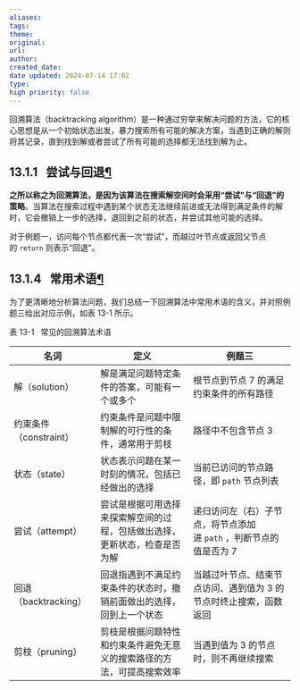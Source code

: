 ```yaml
---
aliases: 
tags: 
theme: 
original: 
url: 
author: 
created_date: 
date updated: 2024-07-14 17:02
type: 
high priority: false
---
```

回溯算法（backtracking algorithm）是一种通过穷举来解决问题的方法，它的核心思想是从一个初始状态出发，暴力搜索所有可能的解决方案，当遇到正确的解则将其记录，直到找到解或者尝试了所有可能的选择都无法找到解为止。
## 13.1.1   尝试与回退[¶](https://www.hello-algo.com/chapter_backtracking/backtracking_algorithm/#1311 "Permanent link")

**之所以称之为回溯算法，是因为该算法在搜索解空间时会采用“尝试”与“回退”的策略**。当算法在搜索过程中遇到某个状态无法继续前进或无法得到满足条件的解时，它会撤销上一步的选择，退回到之前的状态，并尝试其他可能的选择。

对于例题一，访问每个节点都代表一次“尝试”，而越过叶节点或返回父节点的 `return` 则表示“回退”。

## 13.1.4   常用术语[¶](https://www.hello-algo.com/chapter_backtracking/backtracking_algorithm/#1314 "Permanent link")

为了更清晰地分析算法问题，我们总结一下回溯算法中常用术语的含义，并对照例题三给出对应示例，如表 13-1 所示。

表 13-1   常见的回溯算法术语

| 名词               | 定义                                    | 例题三                                    |
| ---------------- | ------------------------------------- | -------------------------------------- |
| 解（solution）      | 解是满足问题特定条件的答案，可能有一个或多个                | 根节点到节点 7 的满足约束条件的所有路径                  |
| 约束条件（constraint） | 约束条件是问题中限制解的可行性的条件，通常用于剪枝             | 路径中不包含节点 3                             |
| 状态（state）        | 状态表示问题在某一时刻的情况，包括已经做出的选择              | 当前已访问的节点路径，即 `path` 节点列表               |
| 尝试（attempt）      | 尝试是根据可用选择来探索解空间的过程，包括做出选择，更新状态，检查是否为解 | 递归访问左（右）子节点，将节点添加进 `path` ，判断节点的值是否为 7 |
| 回退（backtracking） | 回退指遇到不满足约束条件的状态时，撤销前面做出的选择，回到上一个状态    | 当越过叶节点、结束节点访问、遇到值为 3 的节点时终止搜索，函数返回     |
| 剪枝（pruning）      | 剪枝是根据问题特性和约束条件避免无意义的搜索路径的方法，可提高搜索效率   | 当遇到值为 3 的节点时，则不再继续搜索                   |

